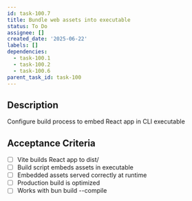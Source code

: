 ```yaml
---
id: task-100.7
title: Bundle web assets into executable
status: To Do
assignee: []
created_date: '2025-06-22'
labels: []
dependencies:
  - task-100.1
  - task-100.2
  - task-100.6
parent_task_id: task-100
---
```


## Description

Configure build process to embed React app in CLI executable

## Acceptance Criteria

- [ ] Vite builds React app to dist/
- [ ] Build script embeds assets in executable
- [ ] Embedded assets served correctly at runtime
- [ ] Production build is optimized
- [ ] Works with bun build --compile

